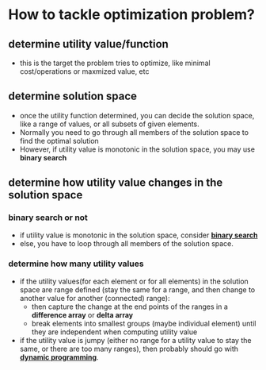 # How to tackle optimization problem?

## determine utility value/function
* this is the target the problem tries to optimize, like minimal cost/operations or maxmized value, etc

## determine solution space
* once the utility function determined, you can decide the solution space, like a range of values, or all subsets of given elements.
* Normally you need to go through all members of the solution space to find the optimal solution
* However, if utility value is monotonic in the solution space, you may use __binary search__

## determine how utility value changes in the solution space

### binary search or not
* if utility value is monotonic in the solution space, consider __[binary search](binarySearch)__
* else, you have to loop through all members of the solution space.

### determine how many utility values
* if the utility values(for each element or for all elements) in the solution space are range defined (stay the same for a range, and then change to another value for another (connected) range):
  * then capture the change at the end points of the ranges in a __difference array__ or __delta array__
  * break elements into smallest groups (maybe individual element) until they are independent when computing utility value
* if the utility value is jumpy (either no range for a utility value to stay the same, or there are too many ranges), then probably should go with __[dynamic programming](dynamicProgramming)__.

